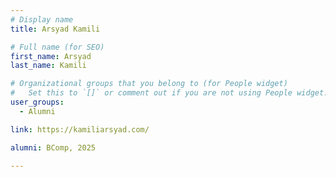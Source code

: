 ```yaml
---
# Display name
title: Arsyad Kamili

# Full name (for SEO)
first_name: Arsyad
last_name: Kamili

# Organizational groups that you belong to (for People widget)
#   Set this to `[]` or comment out if you are not using People widget.
user_groups:
  - Alumni

link: https://kamiliarsyad.com/

alumni: BComp, 2025

---
```

